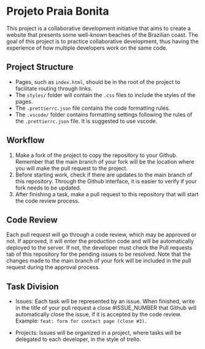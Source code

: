# Projeto Praia Bonita

This project is a collaborative development initiative that aims to create a website that presents some well-known beaches of the Brazilian coast. The goal of this project is to practice collaborative development, thus having the experience of how multiple developers work on the same code.

## Project Structure

* Pages, such as ```index.html```, should be in the root of the project to facilitate routing through links.
* The ```styles/``` folder will contain the ```.css``` files to include the styles of the pages.
* The ```.prettierrc.json``` file contains the code formatting rules.
* The ```.vscode/``` folder contains formatting settings following the rules of the ```.prettierrc.json``` file. It is suggested to use vscode.

## Workflow

1. Make a fork of the project to copy the repository to your Github. Remember that the main branch of your fork will be the location where you will make the pull request to the project.
2. Before starting work, check if there are updates to the main branch of this repository. Through the Github interface, it is easier to verify if your fork needs to be updated.
3. After finishing a task, make a pull request to this repository that will start the code review process.

## Code Review

Each pull request will go through a code review, which may be approved or not. If approved, it will enter the production code and will be automatically deployed to the server. If not, the developer must check the Pull requests tab of this repository for the pending issues to be resolved. Note that the changes made to the main branch of your fork will be included in the pull request during the approval process.

## Task Division

* Issues: Each task will be represented by an issue. When finished, write in the title of your pull request a close #ISSUE_NUMBER that Github will automatically close the issue, if it is accepted by the code review. Example: ```feat: form for contact page (close #3)```.

* Projects: Issues will be organized in a project, where tasks will be delegated to each developer, in the style of trello.
